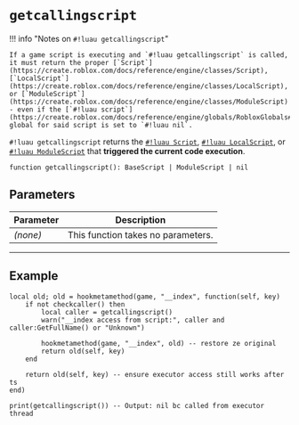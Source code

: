 # `getcallingscript`

!!! info "Notes on `#!luau getcallingscript`"

    If a game script is executing and `#!luau getcallingscript` is called, it must return the proper [`Script`](https://create.roblox.com/docs/reference/engine/classes/Script), [`LocalScript`](https://create.roblox.com/docs/reference/engine/classes/LocalScript), or [`ModuleScript`](https://create.roblox.com/docs/reference/engine/classes/ModuleScript) - even if the [`#!luau script`](https://create.roblox.com/docs/reference/engine/globals/RobloxGlobals#script) global for said script is set to `#!luau nil`.

`#!luau getcallingscript` returns the [`#!luau Script`](https://create.roblox.com/docs/reference/engine/classes/Script), [`#!luau LocalScript`](https://create.roblox.com/docs/reference/engine/classes/LocalScript), or [`#!luau ModuleScript`](https://create.roblox.com/docs/reference/engine/classes/ModuleScript) that **triggered the current code execution**.

```luau
function getcallingscript(): BaseScript | ModuleScript | nil
```

## Parameters

| Parameter | Description                      |
|-----------|----------------------------------|
| *(none)*  | This function takes no parameters. |

---

## Example

```luau title="Detecting the calling script in a hook" linenums="1"
local old; old = hookmetamethod(game, "__index", function(self, key)
    if not checkcaller() then
        local caller = getcallingscript()
        warn("__index access from script:", caller and caller:GetFullName() or "Unknown")

        hookmetamethod(game, "__index", old) -- restore ze original
        return old(self, key)
    end

    return old(self, key) -- ensure executor access still works after ts
end)

print(getcallingscript()) -- Output: nil bc called from executor thread

```
